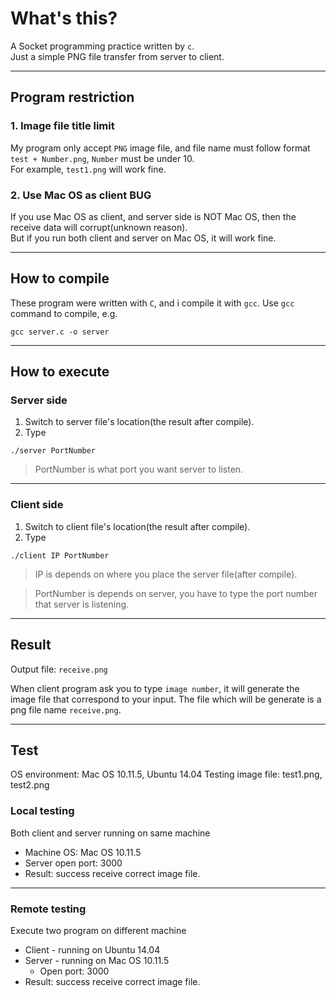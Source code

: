 # What's this?
A Socket programming practice written by `c`.  
Just a simple PNG file transfer from server to client.
***
## Program restriction
### 1. Image file title limit
My program only accept `PNG` image file, and file name must follow format   `test + Number.png`, `Number` must be under 10.  
For example, `test1.png` will work fine.

### 2. Use Mac OS as client BUG
If you use Mac OS as client, and server side is NOT Mac OS, then the receive data will corrupt(unknown reason).  
But if you run both client and server on Mac OS, it will work fine.  
***
## How to compile
These program were written with `C`, and i compile it with `gcc`.
Use `gcc` command to compile, e.g. 
```
gcc server.c -o server
```
***
## How to execute
### Server side
1. Switch to server file's location(the result after compile).
2. Type 
```
./server PortNumber
```
> PortNumber is what port you want server to listen.  

***

### Client side
1. Switch to client file's location(the result after compile).
2. Type 
```
./client IP PortNumber
```

> IP is depends on where you place the server file(after compile).  

> PortNumber is depends on server, you have to type the port number that server is listening.  

***

## Result
Output file: `receive.png`

When client program ask you to type `image number`, it will generate the image file that correspond to your input.
The file which will be generate is a png file name `receive.png`.
***
## Test
OS environment: Mac OS 10.11.5, Ubuntu 14.04
Testing image file: test1.png, test2.png

### Local testing
Both client and server running on same machine
- Machine OS: Mac OS 10.11.5
- Server open port: 3000
- Result: success receive correct image file.

***

### Remote testing
  Execute two program on different machine
- Client - running on Ubuntu 14.04
- Server - running on Mac OS 10.11.5
  - Open port: 3000
- Result: success receive correct image file.

